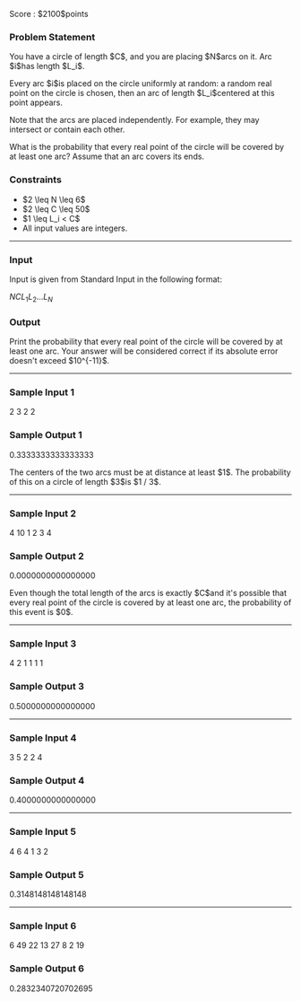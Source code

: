 
<div>

<span>

<span>

<p>
Score : $2100$points
</p>

<div>

<section>

### **Problem Statement**

<p>
You have a circle of length $C$, and you are placing $N$arcs on it. Arc $i$has length $L_i$.
</p>

<p>
Every arc $i$is placed on the circle uniformly at random:
a random real point on the circle is chosen, then an arc of length $L_i$centered at this point appears.
</p>

<p>
Note that the arcs are placed independently. For example, they may intersect or contain each other.
</p>

<p>
What is the probability that every real point of the circle will be covered by at least one arc?
Assume that an arc covers its ends.
</p>

</section>

</div>

<div>

<section>

### **Constraints**

<ul>

<li>
$2 \leq N \leq 6$
</li>

<li>
$2 \leq C \leq 50$
</li>

<li>
$1 \leq L_i < C$
</li>

<li>
All input values are integers.
</li>

</ul>

</section>

</div>

---

<div>

<div>

<section>

### **Input**

<p>
Input is given from Standard Input in the following format:
</p>

<div>

$N$$C$$L_1$$L_2$$...$$L_N$
</div>

</section>

</div>

<div>

<section>

### **Output**

<p>
Print the probability that every real point of the circle will be covered by at least one arc.
Your answer will be considered correct if its absolute error doesn't exceed $10^{-11}$.
</p>

</section>

</div>

</div>

---

<div>

<section>

### **Sample Input 1**

<div>

2 3
2 2

</div>

</section>

</div>

<div>

<section>

### **Sample Output 1**

<div>

0.3333333333333333

</div>

<p>
The centers of the two arcs must be at distance at least $1$. The probability of this on a circle of length $3$is $1 / 3$.
</p>

</section>

</div>

---

<div>

<section>

### **Sample Input 2**

<div>

4 10
1 2 3 4

</div>

</section>

</div>

<div>

<section>

### **Sample Output 2**

<div>

0.0000000000000000

</div>

<p>
Even though the total length of the arcs is exactly $C$and it's possible that every real point of the circle is covered by at least one arc,
the probability of this event is $0$.
</p>

</section>

</div>

---

<div>

<section>

### **Sample Input 3**

<div>

4 2
1 1 1 1

</div>

</section>

</div>

<div>

<section>

### **Sample Output 3**

<div>

0.5000000000000000

</div>

</section>

</div>

---

<div>

<section>

### **Sample Input 4**

<div>

3 5
2 2 4

</div>

</section>

</div>

<div>

<section>

### **Sample Output 4**

<div>

0.4000000000000000

</div>

</section>

</div>

---

<div>

<section>

### **Sample Input 5**

<div>

4 6
4 1 3 2

</div>

</section>

</div>

<div>

<section>

### **Sample Output 5**

<div>

0.3148148148148148

</div>

</section>

</div>

---

<div>

<section>

### **Sample Input 6**

<div>

6 49
22 13 27 8 2 19

</div>

</section>

</div>

<div>

<section>

### **Sample Output 6**

<div>

0.2832340720702695

</div>

</section>

</div>

</span>

</span>

</div>
